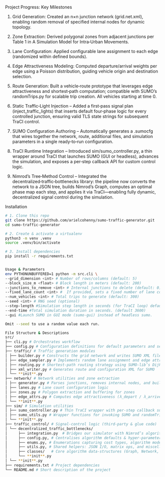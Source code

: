 Project Progress: Key Milestones

1. Grid Generation: Created an n×n junction network (grid.net.xml), enabling random removal of specified internal nodes for dynamic topology.

2. Zone Extraction: Derived polygonal zones from adjacent junctions per Table 1 in A Simulation Model for Intra‑Urban Movements.

3. Lane Configuration: Applied configurable lane assignment to each edge (randomized within defined bounds).

4. Edge Attractiveness Modeling: Computed departure/arrival weights per edge using a Poisson distribution, guiding vehicle origin and destination selection.

5. Route Generation: Built a vehicle‑route prototype that leverages edge attractiveness and shortest‑path computation; compatible with SUMO’s randomTrips.py for scalable trip creation. All vehicles starting at time 0.

6. Static Traffic‑Light Injection – Added a first‑pass signal plan (inject_traffic_lights) that inserts default four‑phase logic for every controlled junction, ensuring valid TLS state strings for subsequent TraCI control.

7. SUMO Configuration Authoring – Automatically generates a .sumocfg that wires together the network, route, additional files, and simulation parameters in a single ready‑to‑run configuration.

8. TraCI Runtime Integration – Introduced sim/sumo_controller.py, a thin wrapper around TraCI that launches SUMO (GUI or headless), advances the simulation, and exposes a per‑step callback API for custom control logic.

9. Nimrod’s Tree‑Method Control – Integrated the decentralized‑traffic‑bottlenecks library: the pipeline now converts the network to a JSON tree, builds Nimrod’s Graph, computes an optimal phase map each step, and applies it via TraCI—enabling fully dynamic, decentralized signal control during the simulation.

Installation

```bash
# 1. Clone this repo
git clone https://github.com/arielcohenny/sumo-traffic-generator.git
cd sumo-traffic-generator

# 2. Create & activate a virtualenv
python3 -m venv .venv
source .venv/bin/activate

# 3. Install dependencies
pip install -r requirements.txt


Usage & Parameters
env PYTHONUNBUFFERED=1 python -m src.cli \
--grid_dimension <int> # Number of rows/columns (default: 5)
--block_size_m <float> # Block length in meters (default: 200)
--junctions_to_remove <int> # Internal junctions to delete (default: 0)
--fixed_lane_count <int> #  If provided, sets a fixed number of lane counts for all edges.
--num_vehicles <int> # Total trips to generate (default: 300)
--seed <int> # RNG seed (optional)
--step-length #Simulation step length in seconds (for TraCI loop) default=1.0
--end-time #Total simulation duration in seconds. (default 3600)
--gui #Launch SUMO in GUI mode (sumo-gui) instead of headless sumo.

Omit --seed to use a random value each run.

File Structure & Descriptions
src/
├── cli.py # Orchestrates workflow
├── config.py # Configuration definitions for default parameters and settings
├── traffic/ # Traffic generation modules
│ ├── builder.py # Constructs the grid network and writes SUMO XML files
│ ├── edge_sampler.py # Implements random lane assignment and edge attractiveness
│ ├── routing.py # Shortest-path routing strategy using SUMO-lib’s Dijkstra
│ ├── xml_writer.py # Generates route and configuration XML for SUMO
│ └── **init**.py
├── network/ # Network utilities and zone extraction
│ ├── generator.py # Parses junctions, removes internal nodes, and builds zones
│ ├── lanes.py # Lane count configuration logic
│ ├── zones.py # Polygon extraction and buffering for zones
│ ├── edge_attrs.py # Computes edge attractiveness (λ_depart / λ_arrive)
│ └── **init**.py
├── sim/ # Simulation utilities
│ ├── sumo_controller.py # Thin TraCI wrapper with per‑step callback support
│ ├── sumo_utils.py # Wrapper functions for invoking SUMO and randomTrips.py
│ └── **init**.py
├── traffic_control/ # Signal‑control logic (third‑party & glue code)
│ └── decentralized_traffic_bottlenecks/
│     ├── integration.py  # Bridges our simulator with Nimrod’s algorithm
│     ├── config.py, # Centralises algorithm defaults & hyper‑parameters (cycle time, max queue, …)
│     ├── enums.py, # Enumerations capturing cost types, algorithm modes, TLS states, etc.
│     ├── utils.py, # Shared helpers: JSON I/O, matrix ops, and miscellaneous maths
│     ├── classes/   # Core algorithm data‑structures (Graph, Network, …)
│     └── **init**.py
│ └── **init**.py
├── requirements.txt # Project dependencies
└── README.md # Short description of the project
```
